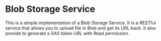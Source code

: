 # Blob Storage Service

This is a simple implementation of a Blob Storage Service. It is a RESTful service that allows you to upload file in Blob and get its URL back. It also provide to generate a SAS token URL with Read permission.
